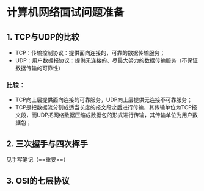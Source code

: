 # 计算机网络面试问题准备

## 1. TCP与UDP的比较

- TCP：传输控制协议：提供面向连接的，可靠的数据传输服务；
- UDP：用户数据报协议：提供无连接的、尽最大努力的数据传输服务（不保证数据传输的可靠性）

### 比较：

- TCP向上层提供面向连接的可靠服务，UDP向上层提供无连接不可靠服务；
- TCP是把数据流分割成适当长度的报文段之后进行传输，其传输单位为TCP报文段，而UDP把网络数据压缩成数据包的形式进行传输，其传输单位为用户数据包；

## 2. 三次握手与四次挥手

见手写笔记（==重要==）

## 3. OSI的七层协议

